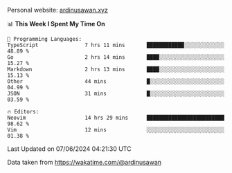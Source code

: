 Personal website: [ardinusawan.xyz](https://ardinusawan.xyz)

<!--START_SECTION:waka-->
📊 **This Week I Spent My Time On** 

```text
💬 Programming Languages: 
TypeScript               7 hrs 11 mins       ████████████░░░░░░░░░░░░░   48.89 % 
Go                       2 hrs 14 mins       ████░░░░░░░░░░░░░░░░░░░░░   15.27 % 
Markdown                 2 hrs 13 mins       ████░░░░░░░░░░░░░░░░░░░░░   15.13 % 
Other                    44 mins             █░░░░░░░░░░░░░░░░░░░░░░░░   04.99 % 
JSON                     31 mins             █░░░░░░░░░░░░░░░░░░░░░░░░   03.59 % 

🔥 Editors: 
Neovim                   14 hrs 29 mins      █████████████████████████   98.62 % 
Vim                      12 mins             ░░░░░░░░░░░░░░░░░░░░░░░░░   01.38 % 
```


 Last Updated on 07/06/2024 04:21:30 UTC
<!--END_SECTION:waka-->
Data taken from https://wakatime.com/@ardinusawan
